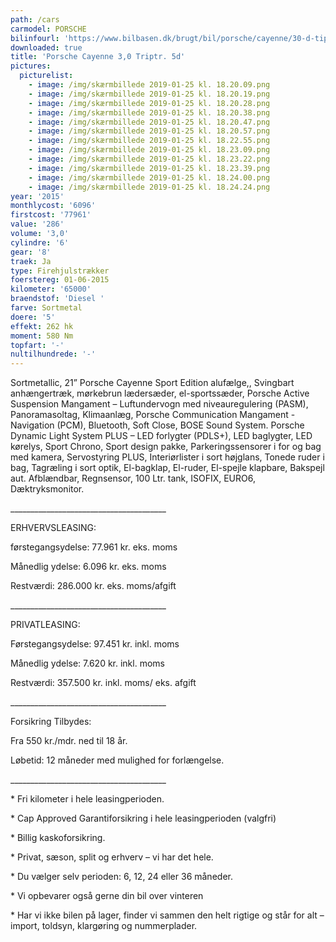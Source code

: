 ```yaml
---
path: /cars
carmodel: PORSCHE
bilinfourl: 'https://www.bilbasen.dk/brugt/bil/porsche/cayenne/30-d-tiptr-5d/4190359'
downloaded: true
title: 'Porsche Cayenne 3,0 Triptr. 5d'
pictures:
  picturelist:
    - image: /img/skærmbillede 2019-01-25 kl. 18.20.09.png
    - image: /img/skærmbillede 2019-01-25 kl. 18.20.19.png
    - image: /img/skærmbillede 2019-01-25 kl. 18.20.28.png
    - image: /img/skærmbillede 2019-01-25 kl. 18.20.38.png
    - image: /img/skærmbillede 2019-01-25 kl. 18.20.47.png
    - image: /img/skærmbillede 2019-01-25 kl. 18.20.57.png
    - image: /img/skærmbillede 2019-01-25 kl. 18.22.55.png
    - image: /img/skærmbillede 2019-01-25 kl. 18.23.09.png
    - image: /img/skærmbillede 2019-01-25 kl. 18.23.22.png
    - image: /img/skærmbillede 2019-01-25 kl. 18.23.39.png
    - image: /img/skærmbillede 2019-01-25 kl. 18.24.00.png
    - image: /img/skærmbillede 2019-01-25 kl. 18.24.24.png
year: '2015'
monthlycost: '6096'
firstcost: '77961'
value: '286'
volume: '3,0'
cylindre: '6'
gear: '8'
traek: Ja
type: Firehjulstrækker
foerstereg: 01-06-2015
kilometer: '65000'
braendstof: 'Diesel '
farve: Sortmetal
doere: '5'
effekt: 262 hk
moment: 580 Nm
topfart: '-'
nultilhundrede: '-'
---
```

Sortmetallic, 21” Porsche Cayenne Sport Edition alufælge,, Svingbart anhængertræk, mørkebrun lædersæder, el-sportssæder, Porsche Active Suspension Mangament – Luftundervogn med niveauregulering (PASM), Panoramasoltag, Klimaanlæg, Porsche Communication Mangament -Navigation (PCM), Bluetooth, Soft Close, BOSE Sound System. Porsche Dynamic Light System PLUS – LED forlygter (PDLS+), LED baglygter, LED kørelys, Sport Chrono, Sport design pakke, Parkeringssensorer i for og bag med kamera, Servostyring PLUS, Interiørlister i sort højglans, Tonede ruder i bag, Tagræling i sort optik, El-bagklap, El-ruder, El-spejle klapbare, Bakspejl aut. Afblændbar, Regnsensor, 100 Ltr. tank, ISOFIX, EURO6, Dæktryksmonitor.

\_\_\_\_\_\_\_\_\_\_\_\_\_\_\_\_\_\_\_\_\_\_\_\_\_\_\_\_\_\_\_\_\_\_\_\_\_\__

ERHVERVSLEASING:

førstegangsydelse: 77.961 kr. eks. moms 

Månedlig ydelse: 6.096 kr. eks. moms

Restværdi: 286.000 kr. eks. moms/afgift

\_\_\_\_\_\_\_\_\_\_\_\_\_\_\_\_\_\_\_\_\_\_\_\_\_\_\_\_\_\_\_\_\_\_\_\_\_\__

PRIVATLEASING:

Førstegangsydelse: 97.451 kr. inkl. moms

Månedlig ydelse: 7.620 kr. inkl. moms

Restværdi: 357.500 kr. inkl. moms/ eks. afgift

\_\_\_\_\_\_\_\_\_\_\_\_\_\_\_\_\_\_\_\_\_\_\_\_\_\_\_\_\_\_\_\_\_\_\_\_\_\__

Forsikring Tilbydes:

Fra 550 kr./mdr. ned til 18 år. 

Løbetid: 12 måneder med mulighed for forlængelse.

\_\_\_\_\_\_\_\_\_\_\_\_\_\_\_\_\_\_\_\_\_\_\_\_\_\_\_\_\_\_\_\_\_\_\_\_\_\__

\* Fri kilometer i hele leasingperioden.

\* Cap Approved Garantiforsikring i hele leasingperioden (valgfri)

\* Billig kaskoforsikring.

\* Privat, sæson, split og erhverv – vi har det hele.

\* Du vælger selv perioden: 6, 12, 24 eller 36 måneder.

\* Vi opbevarer også gerne din bil over vinteren

\* Har vi ikke bilen på lager, finder vi sammen den helt rigtige og står for alt – import, toldsyn, klargøring og nummerplader.
